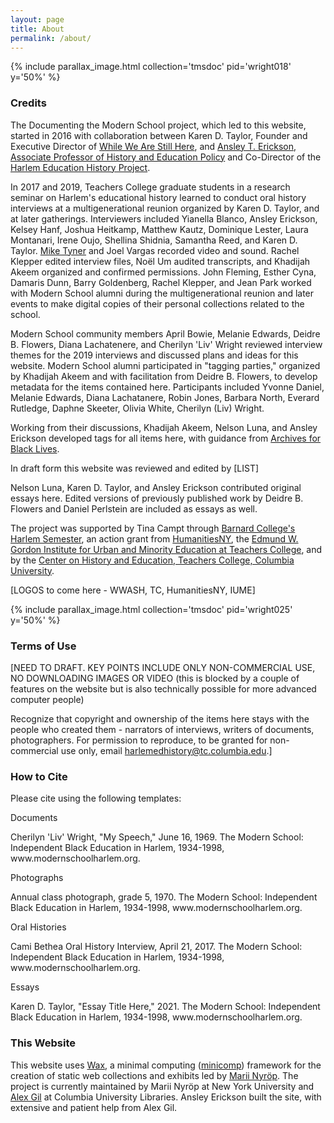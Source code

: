 ```yaml
---
layout: page
title: About
permalink: /about/
---
```

{% include parallax_image.html collection='tmsdoc' pid='wright018' y='50%' %}

### Credits

The Documenting the Modern School project, which led to this website, started in 2016 with collaboration between Karen D. Taylor, Founder and Executive Director of [While We Are Still Here](https://whilewearestillhere.org/), and [Ansley T. Erickson, Associate Professor of History and Education Policy](https://tc.columbia.edu/faculty/ate11) and Co-Director of the [Harlem Education History Project](https://harlemeducationhistory.library.columbia.edu/).

In 2017 and 2019, Teachers College graduate students in a research seminar on Harlem's educational history learned to conduct oral history interviews at a multigenerational reunion organized by Karen D. Taylor, and at later gatherings. Interviewers included Yianella Blanco, Ansley Erickson, Kelsey Hanf, Joshua Heitkamp, Matthew Kautz, Dominique Lester, Laura Montanari, Irene Oujo, Shellina Shidnia, Samantha Reed, and Karen D. Taylor. [Mike Tyner](https://www.tfiny.org/filmmakers/detail/mike_tyner) and Joel Vargas recorded video and sound. Rachel Klepper edited interview files, Noël Um audited transcripts, and Khadijah Akeem organized and confirmed permissions. John Fleming, Esther Cyna, Damaris Dunn, Barry Goldenberg, Rachel Klepper, and Jean Park worked with Modern School alumni during the multigenerational reunion and later events to make digital copies of their personal collections related to the school.

Modern School community members April Bowie, Melanie Edwards, Deidre B. Flowers, Diana Lachatenere, and Cherilyn 'Liv' Wright reviewed interview themes for the 2019 interviews and discussed plans and ideas for this website. Modern School alumni participated in "tagging parties," organized by Khadijah Akeem and with facilitation from Deidre B. Flowers, to develop metadata for the items contained here. Participants included Yvonne Daniel, Melanie Edwards, Diana Lachatanere, Robin Jones, Barbara North, Everard Rutledge, Daphne Skeeter, Olivia White, Cherilyn (Liv) Wright.  

Working from their discussions, Khadijah Akeem, Nelson Luna, and Ansley Erickson developed tags for all items here, with guidance from [Archives for Black Lives](https://archivesforblacklives.files.wordpress.com/2019/10/ardr_final.pdf).

In draft form this website was reviewed and edited by [LIST]

Nelson Luna, Karen D. Taylor, and Ansley Erickson contributed original essays here. Edited versions of previously published work by Deidre B. Flowers and Daniel Perlstein are included as essays as well.

The project was supported by Tina Campt through [Barnard College's Harlem Semester](https://africana.barnard.edu/harlem-semester), an action grant from [HumanitiesNY](https://humanitiesny.org/), the [Edmund W. Gordon Institute for Urban and Minority Education at Teachers College](https://iume.tc.columbia.edu/), and by the [Center on History and Education, Teachers College, Columbia University](https://www.tc.columbia.edu/che/).

[LOGOS to come here - WWASH, TC, HumanitiesNY, IUME]

{% include parallax_image.html collection='tmsdoc' pid='wright025' y='50%' %}

### Terms of Use

[NEED TO DRAFT. KEY POINTS INCLUDE ONLY NON-COMMERCIAL USE, NO DOWNLOADING IMAGES OR VIDEO (this is blocked by a couple of features on the website but is also technically possible for more advanced computer people)

Recognize that copyright and ownership of the items here stays with the people who created them - narrators of interviews, writers of documents, photographers. For permission to reproduce, to be granted for non-commercial use only, email harlemedhistory@tc.columbia.edu.]  

### How to Cite

Please cite using the following templates:

<p>Documents</p>
Cherilyn 'Liv' Wright, "My Speech," June 16, 1969. The Modern School: Independent Black Education in Harlem, 1934-1998, www.modernschoolharlem.org.

<p>Photographs</p>
Annual class photograph, grade 5, 1970. The Modern School: Independent Black Education in Harlem, 1934-1998, www.modernschoolharlem.org.

<p>Oral Histories</p>
Cami Bethea Oral History Interview, April 21, 2017. The Modern School: Independent Black Education in Harlem, 1934-1998, www.modernschoolharlem.org.

<p>Essays</p>
Karen D. Taylor, "Essay Title Here," 2021. The Modern School: Independent Black Education in Harlem, 1934-1998, www.modernschoolharlem.org.

### This Website

This website uses [Wax](https://minicomp.github.io/wax/), a minimal computing ([minicomp](https://github.com/minicomp)) framework for the creation of static web collections and exhibits led by [Marii Nyröp](http://marii.info/). The project is currently maintained by Marii Nyröp at New York University and [Alex Gil](https://github.com/elotroalex) at Columbia University Libraries. Ansley Erickson built the site, with extensive and patient help from Alex Gil.
